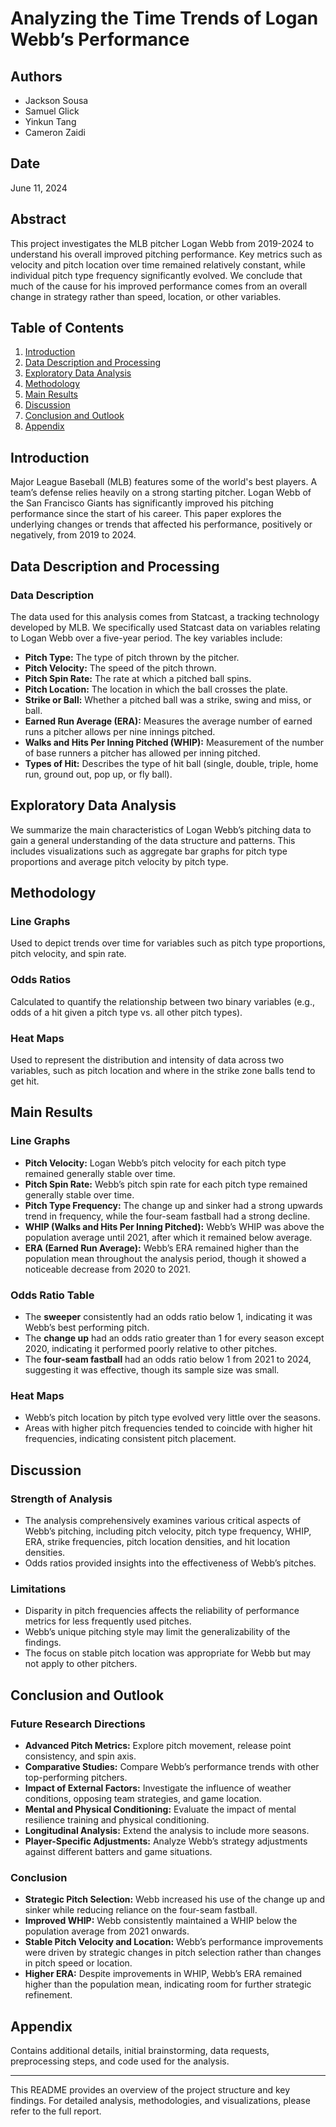 # Analyzing the Time Trends of Logan Webb’s Performance

## Authors
- Jackson Sousa
- Samuel Glick
- Yinkun Tang
- Cameron Zaidi

## Date
June 11, 2024

## Abstract
This project investigates the MLB pitcher Logan Webb from 2019-2024 to understand his overall improved pitching performance. Key metrics such as velocity and pitch location over time remained relatively constant, while individual pitch type frequency significantly evolved. We conclude that much of the cause for his improved performance comes from an overall change in strategy rather than speed, location, or other variables.

## Table of Contents
1. [Introduction](#introduction)
2. [Data Description and Processing](#data-description-and-processing)
3. [Exploratory Data Analysis](#exploratory-data-analysis)
4. [Methodology](#methodology)
5. [Main Results](#main-results)
6. [Discussion](#discussion)
7. [Conclusion and Outlook](#conclusion-and-outlook)
8. [Appendix](#appendix)

## Introduction
Major League Baseball (MLB) features some of the world's best players. A team’s defense relies heavily on a strong starting pitcher. Logan Webb of the San Francisco Giants has significantly improved his pitching performance since the start of his career. This paper explores the underlying changes or trends that affected his performance, positively or negatively, from 2019 to 2024.

## Data Description and Processing
### Data Description
The data used for this analysis comes from Statcast, a tracking technology developed by MLB. We specifically used Statcast data on variables relating to Logan Webb over a five-year period. The key variables include:

- **Pitch Type:** The type of pitch thrown by the pitcher.
- **Pitch Velocity:** The speed of the pitch thrown.
- **Pitch Spin Rate:** The rate at which a pitched ball spins.
- **Pitch Location:** The location in which the ball crosses the plate.
- **Strike or Ball:** Whether a pitched ball was a strike, swing and miss, or ball.
- **Earned Run Average (ERA):** Measures the average number of earned runs a pitcher allows per nine innings pitched.
- **Walks and Hits Per Inning Pitched (WHIP):** Measurement of the number of base runners a pitcher has allowed per inning pitched.
- **Types of Hit:** Describes the type of hit ball (single, double, triple, home run, ground out, pop up, or fly ball).

## Exploratory Data Analysis
We summarize the main characteristics of Logan Webb’s pitching data to gain a general understanding of the data structure and patterns. This includes visualizations such as aggregate bar graphs for pitch type proportions and average pitch velocity by pitch type.

## Methodology
### Line Graphs
Used to depict trends over time for variables such as pitch type proportions, pitch velocity, and spin rate.

### Odds Ratios
Calculated to quantify the relationship between two binary variables (e.g., odds of a hit given a pitch type vs. all other pitch types).

### Heat Maps
Used to represent the distribution and intensity of data across two variables, such as pitch location and where in the strike zone balls tend to get hit.

## Main Results
### Line Graphs
- **Pitch Velocity:** Logan Webb’s pitch velocity for each pitch type remained generally stable over time.
- **Pitch Spin Rate:** Webb’s pitch spin rate for each pitch type remained generally stable over time.
- **Pitch Type Frequency:** The change up and sinker had a strong upwards trend in frequency, while the four-seam fastball had a strong decline.
- **WHIP (Walks and Hits Per Inning Pitched):** Webb’s WHIP was above the population average until 2021, after which it remained below average.
- **ERA (Earned Run Average):** Webb’s ERA remained higher than the population mean throughout the analysis period, though it showed a noticeable decrease from 2020 to 2021.

### Odds Ratio Table
- The **sweeper** consistently had an odds ratio below 1, indicating it was Webb’s best performing pitch.
- The **change up** had an odds ratio greater than 1 for every season except 2020, indicating it performed poorly relative to other pitches.
- The **four-seam fastball** had an odds ratio below 1 from 2021 to 2024, suggesting it was effective, though its sample size was small.

### Heat Maps
- Webb’s pitch location by pitch type evolved very little over the seasons.
- Areas with higher pitch frequencies tended to coincide with higher hit frequencies, indicating consistent pitch placement.

## Discussion
### Strength of Analysis
- The analysis comprehensively examines various critical aspects of Webb’s pitching, including pitch velocity, pitch type frequency, WHIP, ERA, strike frequencies, pitch location densities, and hit location densities.
- Odds ratios provided insights into the effectiveness of Webb’s pitches.

### Limitations
- Disparity in pitch frequencies affects the reliability of performance metrics for less frequently used pitches.
- Webb’s unique pitching style may limit the generalizability of the findings.
- The focus on stable pitch location was appropriate for Webb but may not apply to other pitchers.

## Conclusion and Outlook
### Future Research Directions
- **Advanced Pitch Metrics:** Explore pitch movement, release point consistency, and spin axis.
- **Comparative Studies:** Compare Webb’s performance trends with other top-performing pitchers.
- **Impact of External Factors:** Investigate the influence of weather conditions, opposing team strategies, and game location.
- **Mental and Physical Conditioning:** Evaluate the impact of mental resilience training and physical conditioning.
- **Longitudinal Analysis:** Extend the analysis to include more seasons.
- **Player-Specific Adjustments:** Analyze Webb’s strategy adjustments against different batters and game situations.

### Conclusion
- **Strategic Pitch Selection:** Webb increased his use of the change up and sinker while reducing reliance on the four-seam fastball.
- **Improved WHIP:** Webb consistently maintained a WHIP below the population average from 2021 onwards.
- **Stable Pitch Velocity and Location:** Webb’s performance improvements were driven by strategic changes in pitch selection rather than changes in pitch speed or location.
- **Higher ERA:** Despite improvements in WHIP, Webb’s ERA remained higher than the population mean, indicating room for further strategic refinement.

## Appendix
Contains additional details, initial brainstorming, data requests, preprocessing steps, and code used for the analysis.

---

This README provides an overview of the project structure and key findings. For detailed analysis, methodologies, and visualizations, please refer to the full report.
